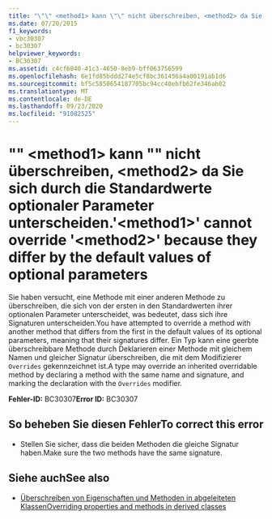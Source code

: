 ```yaml
---
title: "\"\" <method1> kann \"\" nicht überschreiben, <method2> da Sie sich durch die Standardwerte optionaler Parameter unterscheiden."
ms.date: 07/20/2015
f1_keywords:
- vbc30307
- bc30307
helpviewer_keywords:
- BC30307
ms.assetid: c4cf6040-41c3-4650-8eb9-bff063756599
ms.openlocfilehash: 6e1fd85bddd274e5cf8bc361456a4a00191ab1d6
ms.sourcegitcommit: bf5c5850654187705bc94cc40ebfb62fe346ab02
ms.translationtype: MT
ms.contentlocale: de-DE
ms.lasthandoff: 09/23/2020
ms.locfileid: "91082525"
---
```

# <a name="method1-cannot-override-method2-because-they-differ-by-the-default-values-of-optional-parameters"></a><span data-ttu-id="730cc-102">"" \<method1> kann "" nicht überschreiben, \<method2> da Sie sich durch die Standardwerte optionaler Parameter unterscheiden.</span><span class="sxs-lookup"><span data-stu-id="730cc-102">'\<method1>' cannot override '\<method2>' because they differ by the default values of optional parameters</span></span>

<span data-ttu-id="730cc-103">Sie haben versucht, eine Methode mit einer anderen Methode zu überschreiben, die sich von der ersten in den Standardwerten ihrer optionalen Parameter unterscheidet, was bedeutet, dass sich ihre Signaturen unterscheiden.</span><span class="sxs-lookup"><span data-stu-id="730cc-103">You have attempted to override a method with another method that differs from the first in the default values of its optional parameters, meaning that their signatures differ.</span></span> <span data-ttu-id="730cc-104">Ein Typ kann eine geerbte überschreibbare Methode durch Deklarieren einer Methode mit gleichem Namen und gleicher Signatur überschreiben, die mit dem Modifizierer `Overrides` gekennzeichnet ist.</span><span class="sxs-lookup"><span data-stu-id="730cc-104">A type may override an inherited overridable method by declaring a method with the same name and signature, and marking the declaration with the `Overrides` modifier.</span></span>  
  
 <span data-ttu-id="730cc-105">**Fehler-ID:** BC30307</span><span class="sxs-lookup"><span data-stu-id="730cc-105">**Error ID:** BC30307</span></span>  
  
## <a name="to-correct-this-error"></a><span data-ttu-id="730cc-106">So beheben Sie diesen Fehler</span><span class="sxs-lookup"><span data-stu-id="730cc-106">To correct this error</span></span>  
  
- <span data-ttu-id="730cc-107">Stellen Sie sicher, dass die beiden Methoden die gleiche Signatur haben.</span><span class="sxs-lookup"><span data-stu-id="730cc-107">Make sure the two methods have the same signature.</span></span>  
  
## <a name="see-also"></a><span data-ttu-id="730cc-108">Siehe auch</span><span class="sxs-lookup"><span data-stu-id="730cc-108">See also</span></span>

- [<span data-ttu-id="730cc-109">Überschreiben von Eigenschaften und Methoden in abgeleiteten Klassen</span><span class="sxs-lookup"><span data-stu-id="730cc-109">Overriding properties and methods in derived classes</span></span>](../programming-guide/language-features/objects-and-classes/inheritance-basics.md#overriding-properties-and-methods-in-derived-classes)
